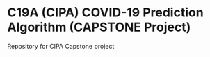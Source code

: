# C19A (CIPA) COVID-19 Prediction Algorithm (CAPSTONE Project)

Repository for CIPA Capstone project
